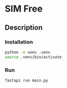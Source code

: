 # SIM Free

## Description

### Installation
```bash
python -m venv .venv
source .venv/bin/activate
```

### Run
```bash
fastapi run main.py
```
